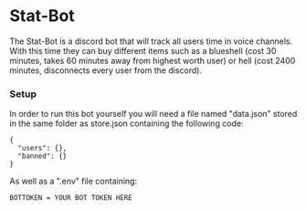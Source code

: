 # Stat-Bot
 
The Stat-Bot is a discord bot that will track all users time in voice channels. With this time they can buy different items such as a blueshell (cost 30 minutes, takes 60 minutes away from highest worth user) or hell (cost 2400 minutes, disconnects every user from the discord).

### Setup
In order to run this bot yourself you will need a file named "data.json" stored in the same folder as store.json containing the following code:
```
{
  "users": {},
  "banned": {}
}
```
As well as a ".env" file containing:
```
BOTTOKEN = YOUR BOT TOKEN HERE
```
